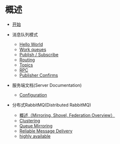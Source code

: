 # 概述

* [开始](https://jacsice.github.io/rabbitmq-cn)
* 消息队列模式
  * [Hello World](https://jacsice.github.io/rabbitmq-cn/queue/hello_world.html)
  * [Work queues](https://jacsice.github.io/rabbitmq-cn/queue/work_queues.html)
  * [Publish / Subscribe ](https://jacsice.github.io/rabbitmq-cn/queue/publish_subscribe.html)
  * [Routing](https://jacsice.github.io/rabbitmq-cn/queue/routing.html)
  * [Topics](https://jacsice.github.io/rabbitmq-cn/queue/topics.html)
  * [RPC](https://jacsice.github.io/rabbitmq-cn/queue/rpc.html)
  * [Publisher Confirms](https://jacsice.github.io/rabbitmq-cn/queue/publisher_confirms.html)

* 服务端文档(Server Documentation)
  * [Configuration](server/configuration.md)

* 分布式RabbitMQ(Distributed RabbitMQ)
  * [概述（Mirroring, Shovel, Federation Overview）](https://jacsice.github.io/rabbitmq-cn/distribute/overview.html)
  * [Clustering](https://jacsice.github.io/rabbitmq-cn/distribute/clustering.html)
  * [Queue Mirroring](https://www.rabbitmq.com/ha.html)
  * [Reliable Message Delivery](https://www.rabbitmq.com/reliability.html)
  *  [highly available](https://www.rabbitmq.com/pacemaker.html) 

